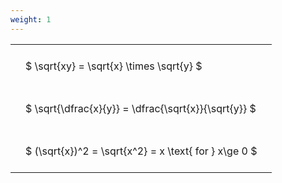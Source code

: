 ```yaml
---
weight: 1
---
```


<style type="text/css">
#T_6f2c9 th.col_heading {
  text-align: left;
  font-size: 1em;
}
#T_6f2c9 td {
  text-align: left;
  font-size: 1em;
  padding: 1.5em;
}
</style>
<table id="T_6f2c9">
  <thead>
  </thead>
  <tbody>
    <tr>
      <td id="T_6f2c9_row0_col0" class="data row0 col0" >$ \sqrt{xy} = \sqrt{x} \times \sqrt{y} $</td>
    </tr>
    <tr>
      <td id="T_6f2c9_row1_col0" class="data row1 col0" >$ \sqrt{\dfrac{x}{y}} = \dfrac{\sqrt{x}}{\sqrt{y}} $</td>
    </tr>
    <tr>
      <td id="T_6f2c9_row2_col0" class="data row2 col0" >$ (\sqrt{x})^2 = \sqrt{x^2} = x \text{ for } x\ge 0 $</td>
    </tr>
  </tbody>
</table>
